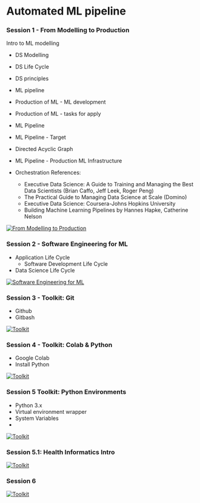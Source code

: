 # Automated ML pipeline

### Session 1 - From Modelling to Production
Intro to ML modelling

-  DS Modelling
-  DS Life Cycle
-  DS principles
-  ML pipeline
-  Production of ML - ML development
-  Production of ML - tasks for apply
-  ML Pipeline
-  ML Pipeline - Target
-  Directed Acyclic Graph
-  ML Pipeline - Production ML Infrastructure
- Orchestration References:

  - Executive Data Science: A Guide to Training and Managing the Best Data Scientists (Brian Caffo, Jeff Leek, Roger Peng)
  - The Practical Guide to Managing Data Science at Scale (Domino)
  - Executive Data Science: Coursera-Johns Hopkins University
  - Building Machine Learning Pipelines by Hannes Hapke, Catherine Nelson


[![From Modelling to Production](https://github.com/jonathan-pap/jonathan-pap.github.io/blob/main/images/pipeline.JPG)](https://www.youtube.com/watch?v=qFJNkuBRytY)

### Session 2 - Software Engineering for ML

- Application Life Cycle
  - Software Development Life Cycle
-  Data Science Life Cycle

[![Software Engineering for ML](https://img.youtube.com/vi/ARUyqRHupMc/0.jpg)](https://www.youtube.com/watch?v=ARUyqRHupMc)


### Session 3 - Toolkit: Git

- Github
- Gitbash

[![Toolkit](https://img.youtube.com/vi/IcTj5sek30g/0.jpg)](https://www.youtube.com/watch?v=IcTj5sek30g)

### Session 4 - Toolkit: Colab & Python

- Google Colab
- Install Python


[![Toolkit](https://img.youtube.com/vi/qOHHVdSA8qk/0.jpg)](https://www.youtube.com/watch?v=qOHHVdSA8qk)

### Session 5 Toolkit: Python Environments

- Python 3.x
- Virtual environment wrapper
- System Variables
- 
[![Toolkit](https://img.youtube.com/vi/qOHHVdSA8qk/0.jpg)](https://www.youtube.com/watch?v=qOHHVdSA8qk)

### Session 5.1: Health Informatics Intro


[![Toolkit](https://img.youtube.com/vi/iGMOMQOc2KI?t=2183/0.jpg)](https://www.youtube.com/watch?v=iGMOMQOc2KI?t=2183)

### Session 6


[![Toolkit](https://img.youtube.com/vi/FBivOf73kvw?t=74/0.jpg)](https://www.youtube.com/watch?v=FBivOf73kvw?t=74)



